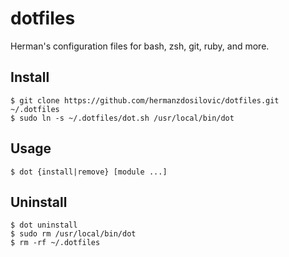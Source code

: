 # dotfiles
Herman's configuration files for bash, zsh, git, ruby, and more.

## Install

    $ git clone https://github.com/hermanzdosilovic/dotfiles.git ~/.dotfiles
    $ sudo ln -s ~/.dotfiles/dot.sh /usr/local/bin/dot

## Usage

    $ dot {install|remove} [module ...]

## Uninstall

    $ dot uninstall
    $ sudo rm /usr/local/bin/dot
    $ rm -rf ~/.dotfiles


